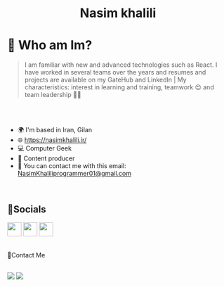 <h1 align="center">  
  <br>
  Nasim khalili
 </h1>

# 🤔 Who am Im?

> I am familiar with new and advanced technologies such as React. I have worked in several teams over the years and resumes and projects are available on my GateHub and LinkedIn | My characteristics: interest in learning and training, teamwork 😍 and team leadership 🧑‍💻
<br>
<br>


* 🌍 I'm based in Iran, Gilan
* 🌐 https://nasimkhalili.ir/
* 💻 Computer Geek
* 📌 Content producer 
* 📧 You can contact me with this email: NasimKhaliliprogrammer01@gmail.com


<br>

## 📱Socials
<p align="left"> <a href="https://www.github.com/nasimkhalili01" target="_blank" rel="noreferrer"><img src="https://raw.githubusercontent.com/danielcranney/readme-generator/main/public/icons/socials/github.svg" width="32" height="32" /></a> <a href="http://www.instagram.com/front.end01" target="_blank" rel="noreferrer"><img src="https://raw.githubusercontent.com/danielcranney/readme-generator/main/public/icons/socials/instagram.svg" width="32" height="32" /></a> <a href="https://www.linkedin.com/in/NasimKhalili" target="_blank" rel="noreferrer"><img src="https://raw.githubusercontent.com/danielcranney/readme-generator/main/public/icons/socials/linkedin.svg" width="32" height="32" /></a></p>



<br>
 🤙Contact Me
<br>
<br>
<p align="left">
<a href="https://https://www.linkedin.com/NasimKhalili/"><img src="https://img.shields.io/badge/-NasimKhalili Linkedin-0077B5?style=flat&logo=Linkedin&logoColor=white"/></a>
<a href="mailto:NasimKhaliliprogrammer01@gmail.com"><img src="https://img.shields.io/badge/-NasimKhaliliprogrammer01@gmail.com-D14836?style=flat&logo=Gmail&logoColor=white"/></a>

